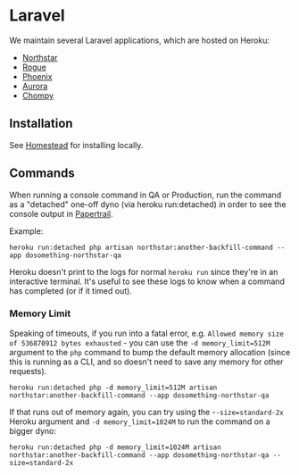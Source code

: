 # Laravel

We maintain several Laravel applications, which are hosted on Heroku:

* [Northstar](https://github.com/DoSomething/northstar)
* [Rogue](https://github.com/DoSomething/rogue)
* [Phoenix](https://github.com/DoSomething/phoenix-next)
* [Aurora](https://github.com/DoSomething/aurora)
* [Chompy](https://github.com/DoSomething/chompy)

## Installation

See [Homestead](https://github.com/DoSomething/communal-docs/tree/master/Homestead) for installing locally.

## Commands

When running a console command in QA or Production, run the command as a "detached" one-off dyno (via heroku run:detached) in order to see the console output in [Papertrail](https://github.com/DoSomething/communal-docs/tree/master/Monitoring).

Example:

```
heroku run:detached php artisan northstar:another-backfill-command --app dosomething-northstar-qa
```

Heroku doesn't print to the logs for normal `heroku run` since they're in an interactive terminal. It's useful to see these logs to know when a command has completed (or if it timed out).

### Memory Limit

Speaking of timeouts, if you run into a fatal error, e.g. `Allowed memory size of 536870912 bytes exhausted` - you can use the `-d memory_limit=512M` argument to the `php` command to bump the default memory allocation (since this is running as a CLI, and so doesn't need to save any memory for other requests).

```
heroku run:detached php -d memory_limit=512M artisan northstar:another-backfill-command --app dosomething-northstar-qa
```

If that runs out of memory again, you can try using the -`-size=standard-2x` Heroku argument and `-d memory_limit=1024M` to run the command on a bigger dyno:

```
heroku run:detached php -d memory_limit=1024M artisan northstar:another-backfill-command --app dosomething-northstar-qa --size=standard-2x
```
